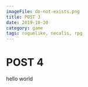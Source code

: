 ```yaml
---
imageFile: do-not-exists.png
title: POST 3
date: 2019-10-20
category: game
tags: roguelike, necalis, rpg
---
```


# POST 4

hello world